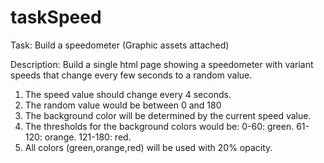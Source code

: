 # taskSpeed

Task: Build a speedometer (Graphic assets attached)

Description: Build a single html page showing a speedometer with variant
speeds that change every few seconds to a random value.

1. The speed value should change every 4 seconds.
2. The random value would be between 0 and 180
3. The background color will be determined by the current speed value.
4. The thresholds for the background colors would be: 0-60: green. 61-120:
orange. 121-180: red.
5. All colors (green,orange,red) will be used with 20% opacity.